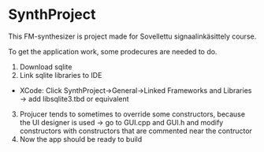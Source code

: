 # SynthProject

This FM-synthesizer is project made for Sovellettu signaalinkäsittely course.

To get the application work, some prodecures are needed to do.

1. Download sqlite 
2. Link sqlite libraries to IDE
* XCode: Click SynthProject->General->Linked Frameworks and Libraries
            -> add libsqlite3.tbd or equivalent
3. Projucer tends to sometimes to override some constructors, because the UI designer is used
 -> go to GUI.cpp and GUI.h and modify constructors with constructors that are commented near the 
    contructor
4. Now the app should be ready to build
